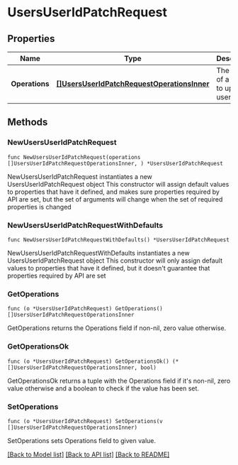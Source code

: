 # UsersUserIdPatchRequest

## Properties

Name | Type | Description | Notes
------------ | ------------- | ------------- | -------------
**Operations** | [**[]UsersUserIdPatchRequestOperationsInner**](UsersUserIdPatchRequestOperationsInner.md) | The body of a request to update a user. | 

## Methods

### NewUsersUserIdPatchRequest

`func NewUsersUserIdPatchRequest(operations []UsersUserIdPatchRequestOperationsInner, ) *UsersUserIdPatchRequest`

NewUsersUserIdPatchRequest instantiates a new UsersUserIdPatchRequest object
This constructor will assign default values to properties that have it defined,
and makes sure properties required by API are set, but the set of arguments
will change when the set of required properties is changed

### NewUsersUserIdPatchRequestWithDefaults

`func NewUsersUserIdPatchRequestWithDefaults() *UsersUserIdPatchRequest`

NewUsersUserIdPatchRequestWithDefaults instantiates a new UsersUserIdPatchRequest object
This constructor will only assign default values to properties that have it defined,
but it doesn't guarantee that properties required by API are set

### GetOperations

`func (o *UsersUserIdPatchRequest) GetOperations() []UsersUserIdPatchRequestOperationsInner`

GetOperations returns the Operations field if non-nil, zero value otherwise.

### GetOperationsOk

`func (o *UsersUserIdPatchRequest) GetOperationsOk() (*[]UsersUserIdPatchRequestOperationsInner, bool)`

GetOperationsOk returns a tuple with the Operations field if it's non-nil, zero value otherwise
and a boolean to check if the value has been set.

### SetOperations

`func (o *UsersUserIdPatchRequest) SetOperations(v []UsersUserIdPatchRequestOperationsInner)`

SetOperations sets Operations field to given value.



[[Back to Model list]](../README.md#documentation-for-models) [[Back to API list]](../README.md#documentation-for-api-endpoints) [[Back to README]](../README.md)



